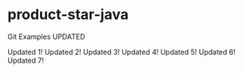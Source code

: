 # product-star-java
Git Examples UPDATED

Updated 1!
Updated 2!
Updated 3!
Updated 4!
Updated 5!
Updated 6!
Updated 7!